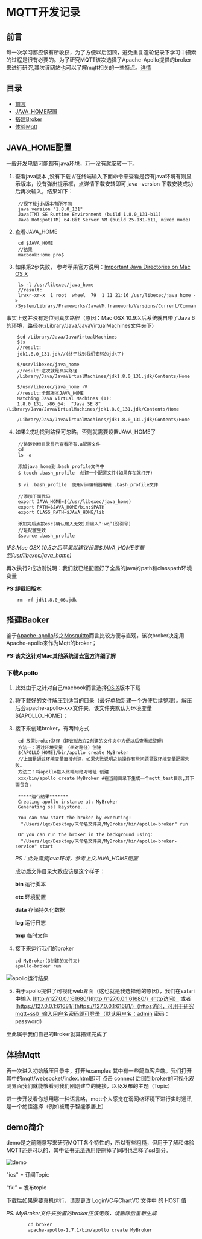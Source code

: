 # MQTT开发记录




## 前言

每一次学习都应该有所收获，为了方便以后回顾，避免重复造轮记录下学习中摸索的过程是很有必要的。为了研究MQTT该次选择了Apache-Apollo提供的broker来进行研究,其次该网站也可以了解mqtt相关的一些特点。[详情](http://activemq.apache.org/apollo/index.html)

## 目录

* [前言](##前言)
* [JAVA_HOME配置](##JAVA_HOME配置)
* [搭建Broker](##搭建Baoker)
* [体验Mqtt](##体验Mqtt)


## JAVA_HOME配置

一般开发电脑可能都有java环境，万一没有就[安转](http://www.oracle.com/technetwork/java/javase/downloads/jdk8-downloads-2133151.html)一下。

1. 查看java版本 ,没有下载
	//在终端输入下面命令来查看是否有java环境有则显示版本，没有弹出提示框，点详情下载安转即可
	java -version
下载安装成功后再次输入，结果如下：
		
		//视下载jdk版本有所不同
		java version "1.8.0_131"
		Java(TM) SE Runtime Environment (build 1.8.0_131-b11)
		Java HotSpot(TM) 64-Bit Server VM (build 25.131-b11, mixed mode)
		
2. 查看JAVA_HOME

		cd $JAVA_HOME
		//结果
		macbook:Home pro$ 
3. 如果第2步失败，
参考苹果官方说明：[Important Java Directories on Mac OS X](https://developer.apple.com/library/content/qa/qa1170/_index.html)


		ls -l /usr/libexec/java_home
		//result:
		lrwxr-xr-x  1 root  wheel  79  1 11 21:16 /usr/libexec/java_home -> /System/Library/Frameworks/JavaVM.framework/Versions/Current/Commands/java_home	
事实上这并没有定位到真实路径（原因：Mac OSX 10.9以后系统就自带了Java 6的环境，路径在:/Library/Java/JavaVirtualMachines文件夹下）
		
		$cd /Library/Java/JavaVirtualMachines
		$ls
		//result:
		jdk1.8.0_131.jdk//(终于找到我们安转的jdk了)
		
		$/usr/libexec/java_home
		//result:这次就是真实路径
		/Library/Java/JavaVirtualMachines/jdk1.8.0_131.jdk/Contents/Home
		
		$/usr/libexec/java_home -V 
		//result:全部版本JAVA_HOME
		Matching Java Virtual Machines (1):
    	1.8.0_131, x86_64:	"Java SE 8"	/Library/Java/JavaVirtualMachines/jdk1.8.0_131.jdk/Contents/Home

		/Library/Java/JavaVirtualMachines/jdk1.8.0_131.jdk/Contents/Home
		
	
4. 如果2成功找到路径可忽略，否则就需要设置JAVA_HOME了
		
		//跳转到根目录显示查看所有.a配置文件
		cd
		ls -a
		
		添加java_home到.bash_profile文件中
		$ touch .bash_profile  创建一个配置文件(如果存在就打开)

		$ vi .bash_profile  使用vim编辑器编辑 .bash_profile文件
		
		//添加下面代码
		export JAVA_HOME=$(/usr/libexec/java_home)
		export PATH=$JAVA_HOME/bin:$PATH
		export CLASS_PATH=$JAVA_HOME/lib
		
		添加完后点按esc(确认输入无效)后输入“:wq”(没引号)
		//是配置生效
		$source .bash_profile 
*(PS:Mac OSX 10.5之后苹果就建议设置$JAVA_HOME变量到/usr/libexec/java_home)*

再次执行2成功则说明：我们就已经配置好了全局的java的path和classpath环境变量

**PS:卸载旧版本**

		rm -rf jdk1.8.0_06.jdk

## 搭建Baoker

鉴于[Apache-apollo](http://activemq.apache.org/apollo/download.html)较之[Mosquitto](http://mosquitto.org)而言比较方便与直观，该次broker决定用Apache-apollo来作为Mqtt的broker；

**PS:该文这针对Mac其他系统请去[官方](http://activemq.apache.org/apollo)详细了解**

### 下载Apollo

1. 此处由于之针对自己macbook而言选择[OS X](http://apache.fayea.com/activemq/activemq-apollo/1.7.1/apache-apollo-1.7.1-unix-distro.tar.gz)版本下载
2. 将下载好的文件解压到适当的目录（最好单独新建一个方便后续整理）。解压后会apache-apollo-xxx文件夹，该文件夹默认为环境变量${APOLLO_HOME}；
3. 接下来创建broker，有两种方式

		cd 放置broker路径（建议就放在2创建的文件夹中方便以后查看或整理）
		方法一：通过环境变量 （相对路径）创建
		${APOLLO_HOME}/bin/apollo create MyBroker
		//上面是通过环境变量直接创建，如果失败说明之前操作有些问题导致环境变量配置失败。
		方法二：将apollo拖入终端用绝对地址 创建
		xxx/bin/apollo create MyBroker #在当前目录下生成一个mqtt_test目录,其下面包含:
		
		*****运行结果*******
		Creating apollo instance at: MyBroker
		Generating ssl keystore...

		You can now start the broker by executing:  
		 "/Users/lqx/Desktop/未命名文件夹/MyBroker/bin/apollo-broker" run

		Or you can run the broker in the background using:
		 "/Users/lqx/Desktop/未命名文件夹/MyBroker/bin/apollo-broker-service" start
		 


	*PS：此处需要java环境，参考上文JAVA_HOME配置*

	成功后文件目录大致应该是这个样子：

	**bin**  运行脚本
	
 	**etc** 环境配置
 	
 	**data** 存储持久化数据
 	
 	**log**  运行日志
 	
 	**tmp** 临时文件


4.  接下来运行我们的broker
		
		cd MyBroker(3创建的文件夹)
		apollo-broker run
![apollo运行结果](img/apollo-run-result.png)


5. 由于apollo提供了可视化web界面（这也就是我选择他的原因），我们在safari中输入
	[http://127.0.0.1:61680/](http://127.0.0.1:61680/)（http访问） 或者 [https://127.0.0.1:61681/](https://127.0.0.1:61681/)（https访问，可用于研究mqtt+ssl）输入用户名密码即可登录（默认用户名：admin 密码：password）

至此属于我们自己的Broker就算搭建完成了

## 体验Mqtt


再一次进入初始解压目录中，打开/examples 其中有一些简单客户端。我们打开其中的mqtt/websocket/index.html即可 点击 connect 后回到broker的可视化观测界面我们就能够看到我们刚刚建立的链接，以及发布的主题（Topic）


进一步开发看你想用哪一种语言咯，mqtt个人感觉在弱网络环境下进行实时通讯是一个绝佳选择（例如被用于智能家居上）

## demo简介

demo是之前随意写来研究MQTT各个特性的，所以有些粗糙，但用于了解和体验MQTT还是可以的，其中证书无法通用便删掉了同时也注释了ssl部分。

![demo](img/app.png)

"ios" = 订阅Topic

“fkl” = 发布topic

下载后如果需要真机运行，请现更改 LoginVC与ChartVC 文件中 的 HOST 值

*PS: MyBroker文件夹放置的broker应该无效，请删除后重新生成*
			
			cd broker
			apache-apollo-1.7.1/bin/apollo create MyBroker
		



		
